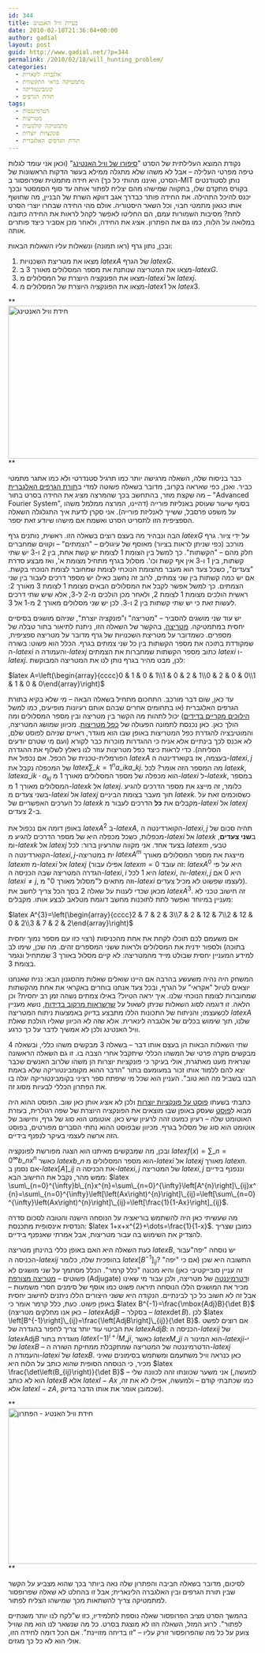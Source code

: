 ```yaml
---
id: 344
title: בעיית וויל האנטינג
date: 2010-02-18T21:36:04+00:00
author: gadial
layout: post
guid: http://www.gadial.net/?p=344
permalink: /2010/02/18/will_hunting_problem/
categories:
  - אלגברה לינארית
  - מתמטיקה בראי התקשורת
  - קומבינטוריקה
  - תורת הגרפים
tags:
  - דטרמיננטות
  - מטריצות
  - מתמטיקה קולנועית
  - פונקציות יוצרות
  - תורת הגרפים האלגברית
---
```

נקודת המוצא העלילתית של הסרט "[סיפורו של וויל האנטינג](http://en.wikipedia.org/wiki/Good_Will_Hunting)" (וכאן אני עומד לגלות טיפה מפרטי העלילה &#8211; אבל לא משהו שלא מתגלה ממילא בעשר הדקות הראשונות של הסרט, ואיננו מהותי כל כך) היא חידה מתמטית שפרופסור ב-MIT נותן לסטודנטים בקורס מתקדם שלו, בתקווה שמישהו מהם יצליח לפתור אותה עד סוף הסמסטר ובכך יכנס להיכל התהילה. את החידה פותר כבדרך אגב דווקא השרת של הבניין, מה שחושף אותו כגאון מתמטי חבוי, וכל השאר היסטוריה. אולם מהי החידה שבחרו יוצרי הסרט לתת? מסיבות השמורות עמם, הם החליטו לאפשר לקהל לראות את החידה כתובה במלואה על הלוח, כמו גם את הפתרון. אציג את החידה, ולאחר מכן אסביר כיצד פותרים אותה.

ובכן, נתון גרף (ראו תמונה) ונשאלות עליו השאלות הבאות:

  1. מצאו את מטריצת השכנויות $latex A$ של הגרף $latex G$.
  2. מצאו את המטריצה שנותנת את מספר המסלולים מאורך 3 ב-$latex G$.
  3. מצאו את הפונקציה היוצרת של המסלולים מ-$latex i$ אל $latex j$.
  4. מצאו את הפונקציה היוצרת של המסלולים מ-$latex 1$ אל $latex 3$.

**[<img class="alignnone size-full wp-image-360" title="Will Hunting Question" alt="חידת וויל האנטינג" src="http://www.gadial.net/wp-content/uploads/2010/02/will-hunting-one.png" width="640" height="309" />](http://www.gadial.net/wp-content/uploads/2010/02/will-hunting-one.png)  
** 

כבר בניסוח שלה, השאלה מרגישה יותר כמו תרגיל סטנדרטי ולא כמו אתגר מתמטי כביר. ואכן, כפי שאראה בקרוב, מדובר בשאלה פשוטה למדי ב[תורת הגרפים האלגברית](http://en.wikipedia.org/wiki/Algebraic_graph_theory) &#8211; מה שקצת מוזר, בהתחשב בכך שהמרצה מציג את החידה בסרט בתור "Advanced Fourier System", בסוף שיעור שעוסק באנליזת פורייה (דהיינו, המרצה ממלמל משהו על משפט פרסבל, ששייך לאנליזת פורייה). אני סקרן לדעת איך התגלגלה השאלה הספציפית הזו לתסריט הסרט ואשמח אם מישהו שיודע זאת יספר.

הבה ונבהיר מה בעצם רוצים בשאלה הזו. ראשית, נותנים גרף $latex G$ על ידי ציור. גרף מורכב (כפי שניתן לראות בציור) מאוסף של עיגולים &#8211; "הצמתים" &#8211; וקווים שמחברים חלק מהם &#8211; "הקשתות". כך למשל בין הצומת 1 לצומת יש קשת אחת, בין 2 ו-3 יש שתי קשתות, בין 1 ו-3 אין אף קשת וכו'. מסלול בגרף מתחיל מצומת א', ואז מבצע סדרת "צעדים", כשכל צעד הוא מעבר מהצומת הנוכחי לצומת שמחובר לצומת הנוכחי בקשת. אם יש כמה קשתות בין שני צמתים, לרוב זה נחשב כאילו יש מספר דרכים לעבור בין שני הצמתים. כך למשל אפשר לקבל את המסלולים הבאים מצומת 1 לצומת 3 מאורך 2: ראשית הולכים מצומת 1 לצומת 2, ולאחר מכן הולכים מ-2 ל-3, אלא שיש שתי דרכים לעשות זאת כי יש שתי קשתות בין 2 ו-3. לכן יש שני מסלולים מאורך 2 מ-1 אל 3.

יש עוד שני מושגים להסביר &#8211; "מטריצה" ו"פונקציה יוצרת", שניהם מושגים בסיסיים יחסית במתמטיקה. [מטריצה](http://he.wikipedia.org/wiki/%D7%9E%D7%98%D7%A8%D7%99%D7%A6%D7%94), בהקשר של השאלה הזו, ניתנת לתיאור בתור טבלה של מספרים. כשמדובר על מטריצת השכנויות של גרף מדובר על מטריצה ספציפית, שמקודדת בתוכה את מספר הקשתות בין כל שני צמתים בגרף. הכלל הוא פשוט: בשורה ה-$latex i$ והעמודה ה-$latex j$ כתוב מספר הקשתות שמחברות את הצמתים $latex i$ ו-$latex j$. לכן, מבט מהיר בגרף נותן לנו את המטריצה המבוקשת:

$latex A=\left(\begin{array}{cccc}0 & 1 & 0 & 1\\1 & 0 & 2 & 1\\0 & 2 & 0 & 0\\1 & 1 & 0 & 0\end{array}\right)$

עד כאן, שום דבר מורכב. התחכום מתחיל בשאלה הבאה &#8211; מי שלא בקיא בתורת הגרפים האלגברית (או בתחומים אחרים שבהם אותם רעיונות מופיעים, כמו למשל [הילוכים מקריים בדידים](http://he.wikipedia.org/wiki/%D7%A9%D7%A8%D7%A9%D7%A8%D7%AA_%D7%9E%D7%A8%D7%A7%D7%95%D7%91)) יכול לתהות מה הקשר בין מטריצה ובין מספר המסלולים ומה הולך כאן. כאן נכנסת לתמונה הפעולה של [כפל מטריצות](http://he.wikipedia.org/wiki/%D7%9B%D7%A4%D7%9C_%D7%9E%D7%98%D7%A8%D7%99%D7%A6%D7%95%D7%AA). מכיוון שמושג המטריצה, והמוטיבציה להגדרת כפל המטריצות באופן שבו הוא מוגדר, ראויים שניהם לפוסט שלם, לא אכנס לכך בינתיים אלא אניח כי ההגדרות מוכרות כבר לקורא (ועם מי שטרם יודעים הסליחה). כדי לראות כיצד כפל מטריצות עוזר לנו ניאלץ לשלוף את ההגדרה הפורמלית-טכנית של הכפל. אם נכפול את $latex A$ בעצמה, אז בקוארדינטה ה-$latex i,j$ של המכפלה נקבל את $latex \sum\_{k=1}^{n}a\_{ik}a\_{kj}$. מה המספר הזה אומר? לכל $latex k$, $latex a\_{ik}\cdot a_{kj}$ הוא מכפלה של מספר המסלולים מאורך 1 מ-$latex i$ ל-$latex k$, במספר המסלולים מאורך 1 מ-$latex k$ אל $latex j$. כלומר, זה מייצג את מספר הדרכים להגיע בשני צעדים מ-$latex i$ אל $latex j$ תוך מעבר בצומת הביניים $latex k$. כשסוכמים זאת על כל הערכים האפשריים של $latex k$ מקבלים את **כל** הדרכים לעבור מ-$latex i$ אל $latex j$ ב-2 צעדים.

באופן דומה אם נכפול את $latex A^{2}$ ב-$latex A$, הקוארדינטה ה-$latex i,j$ תהיה סכום של מכפלות, כשכל מכפלה היא של מספר הדרכים להגיע מ-$latex i$ אל $latex k$ ב**שני צעדים**, ומ-$latex k$ אל $latex j$ בצעד אחד. אני מקווה שהרעיון ברור: לכל $latex m$ טבעי, הקוארדינטה ה-$latex i,j$-ית במטריצה $latex A^{m}$ מייצגת את מספר המסלולים מאורך $latex m$ מ-$latex i$ אל $latex j$ (אפילו עבור $latex m=0$ זה עובד: $latex A^{0}$ היא על פי הגדרה המטריצה שבה הכניסה ה-$latex i,i$ היא 1 לכל $latex i$, וה-$latex i,j$ היא 0 אם $latex i\ne j$, וזה מתאים ל"מסלול מאורך 0" מ-$latex i$ לעצמו שפשוט לא מכיל צעדים). מכאן שכדי לענות על שאלה 2 בסך הכל צריך לחשב את $latex A^{3}$. זה חישוב טכני לא מעניין במיוחד ואפשר לתת לתוכנות מחשב דוגמת מטלאב לבצע אותו. מקבלים:

$latex A^{3}=\left(\begin{array}{cccc}2 & 7 & 2 & 3\\7 & 2 & 12 & 7\\2 & 12 & 0 & 2\\3 & 7 & 2 & 2\end{array}\right)$

אם משעמם לכם תוכלו לקחת את אחת מהכניסות (רצוי כזו עם מספר נמוך יחסית בתוכה) ולספור ידנית את המסלולים ולראות ששני המספרים זהים. מה שכן, שימו לב למידע המעניין יחסית שבולט מייד מהמטריצה: לא קיים מסלול באורך 3 שמתחיל ונגמר בצומת 3.

המשחק היה נהיה משעשע בהרבה אם היינו שואלים שאלות מהסגנון הבא: נניח שאנחנו יוצאים לטיול "אקראי" על הגרף, ובכל צעד אנחנו בוחרים באקראי את אחת מהקשתות שמחוברות לצומת הנוכחי שלנו. איך יראה הטיול? באילו צמתים נשהה זמן רב יחסית? וכן הלאה. זו דוגמה לסוג השאלות שניתן לשאול על [שרשראות מרקוב בדידות](http://he.wikipedia.org/wiki/%D7%A9%D7%A8%D7%A9%D7%A8%D7%AA_%D7%9E%D7%A8%D7%A7%D7%95%D7%91), נושא מעניין לכשעצמו; והניתוח של התכונות הללו מתבצע בדיוק באמצעות ניתוח המטריצה $latex A$ שלנו, תוך שימוש בכלים של אלגברה לינארית. אלא שזה לא הכיוון שאליו הולכת שאלת וויל האנטינג ולכן לא אמשיך לדבר על כך כרגע.

שתי השאלות הבאות הן בעצם אותו דבר &#8211; בשאלה 3 מבקשים משהו כללי, ובשאלה 4 מבקשים מקרה פרטי של המשהו הכללי שיתקבל אחרי הצבה בו. זו גם השאלה הראשונה שנראית מעט מאתגרת, אולי בעיקר כי פונקציות יוצרות הן משהו שלרוב האנשים שכבר יצא להם ללמוד אותו זכור במעומעם בתור "הדבר ההוא מקומבינטוריקה שלא באמת הבנו בשביל מה הוא טוב". העניין הוא שכל מי שיפתח ספר רציני בקומבינטוריקה יגלה בו את הפתרון הכללי לבעיות מסוג זה.

כתבתי בשעתו [פוסט על פונקציות יוצרות](http://www.gadial.net/?p=206) ולכן לא אציג אותן כאן שוב. הפוסט ההוא היה מבוא ל[פוסט](http://www.gadial.net/?p=207) שעסק באופן שבו מוצאים את הפונקציה היוצרת של שפה רגולרית, בעזרת האוטומט שלה &#8211; רעיון כמעט זהה לרעיון שיש כאן. אוטומט הוא סוג של גרף, וחישוב של אוטומט הוא סוג של מסלול בגרף. מכיוון שבפוסט ההוא נתתי הסברים מפורטים, בפוסט הזה ארשה לעצמי בעיקר לנפנף בידיים.

ובכן, מה שמבקשים מאיתנו הוא הצגה מפורשת לפונקציה $latex f\left(x\right)=\sum\_{n=0}^{\infty}b\_{n}x^{n}$ כאשר $latex b\_{n}$ הוא מספר המסלולים מ-$latex i$ אל $latex j$ מאורך $latex n$. אם נסמן ב-$latex \left[A\right]\_{ij}$ את הכניסה ה-$latex i,j$ של המטריצה $latex i,j$ וננפנף בידיים ממש מהר, נקבל את החישוב הבא: $latex \sum\_{n=0}^{\infty}b\_{n}x^{n}=\sum\_{n=0}^{\infty}\left[A^{n}\right]\_{ij}x^{n}=\sum\_{n=0}^{\infty}\left[\left(Ax\right)^{n}\right]\_{ij}=\left[\sum\_{n=0}^{\infty}\left(Ax\right)^{n}\right]\_{ij}=\left[\frac{1}{1-Ax}\right]_{ij}$.

מה שעשיתי כאן היה להשתמש בוריאציה על הנוסחה הישנה והטובה לסכום סדרה הנדסית אינסופית מתכנסת: $latex 1+x+x^{2}+\dots=\frac{1}{1-x}$. כמובן שצריך להצדיק את השימוש בה עבור מטריצות, אבל אמרתי שאנפנף בידיים.

כעת השאלה היא האם באופן כללי בהינתן מטריצה $latex B$, יש נוסחה "יפה"עבור הכניסה ה-$latex ij$ בהופכית שלה, כלומר $latex \left[B^{-1}\right]_{ij}$? התשובה היא שכן (אם כי "יפה" זה עניין סובייקטיבי כאן) והיא מכונה "כלל קרמר". הכלל מסתמך על שני מושגים לא פשוטים &#8211; [מטריצה מצורפת](http://he.wikipedia.org/wiki/%D7%9E%D7%98%D7%A8%D7%99%D7%A6%D7%94_%D7%9E%D7%A6%D7%95%D7%A8%D7%A4%D7%AA) (Adjugate) ו[דטרמיננטה](http://he.wikipedia.org/wiki/%D7%93%D7%98%D7%A8%D7%9E%D7%99%D7%A0%D7%A0%D7%98%D7%94) של מטריצה, ולכן עבור מי שאינו מכיר את המושגים הללו הנוסחה תיראה פשוט כמו אוסף של סימנים חסרי משמעות &#8211; אבל זה לא חשוב כל כך לבינתיים. הנקודה היא ששני היצורים הללו ניתנים לחישוב יחסית באופן פשוט. כעת, כלל קרמר אומר כי $latex B^{-1}=\frac{\mbox{Adj}B}{\det B}$ (כאן אנו מחלקים מטריצה &#8211; $latex \mbox{Adj}B$ &#8211; בסקלר &#8211; $latex \det B$). לכן $latex \left[B^{-1}\right]\_{ij}=\frac{\left[AdjB\right]\_{ij}}{\det B}$. אם רוצים לפשט את הביטוי עוד יותר צריך לחפור בהגדרה של $latex \mbox{Adj}B$: הכניסה ה-$latex ij$ של $latex \mbox{Adj}B$ מוגדרת בתור $latex \left(-1\right)^{i+j}M\_{ji}$, כאשר $latex M\_{ji}$ הוא המינור ה-$latex ji$-י של $latex B$ &#8211; הדטרמיננטה של המטריצה שמתקבלת ממחיקת השורה ה-$latex j$ והעמודה ה-$latex i$ של $latex B$. כאן כנראה וויל משתעמם ומשתמש בסימונים שאיני מכיר, כי הנוסחה הסופית שהוא כותב על הלוח היא $latex \frac{\det\left(B_{ij}\right)}{\det B}$ &#8211; אני משער שכוונתו זהה לכוונה שלי (למעשה, הוא לא כותב $latex B$ אלא $latex I-Ax$ כמו שכתבתי קודם &#8211; ולמעשה, אפילו לא את זה, אלא $latex I-zA$, שכמובן אומר את אותו הדבר בדיוק).

**[<img class="alignnone size-full wp-image-362" title="Will Hunting Solution" alt="חידת וויל האנטיג - הפתרון" src="http://www.gadial.net/wp-content/uploads/2010/02/will-hunting-one1.png" width="638" height="315" />](http://www.gadial.net/wp-content/uploads/2010/02/will-hunting-one1.png)  
** 

לסיכום, מדובר בשאלה חביבה והפתרון שלה נאה ביותר בכך שהוא מצביע על הקשר שבין תורת הגרפים ובין האלגברה הלינארית; אבל זו בהחלט לא שאלה שפרופסור למתמטיקה צריך להשתאות מכך שמישהו הצליח לפתור.

בהמשך הסרט מציב הפרופסור שאלה נוספת לתלמידיו, כזו ש"לקח לנו יותר משנתיים לפתור". לרוע המזל, השאלה הזו לא מוצגת בסרט. כל מה שנשאר לנו הוא מה שוויל צועק על כל מה שהפרופסור זורק עליו &#8211; "זו בדיחה מזויינת". אם הכל דומה לחידה הזו, אולי הוא לא כל כך מגזים.